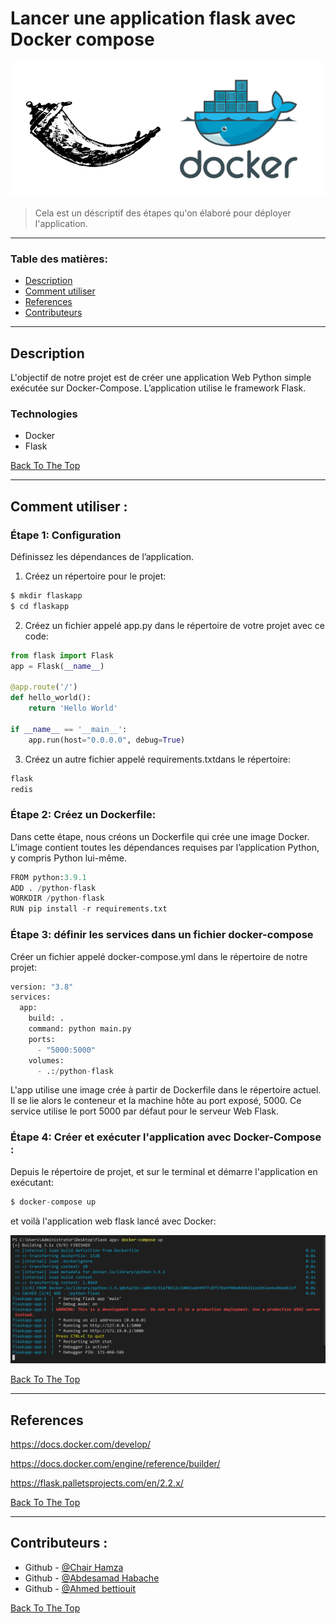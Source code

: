 # Lancer une application flask avec Docker compose

![Project Image](flask-docker.png)

> Cela est un déscriptif des étapes qu'on élaboré pour déployer l'application.

---

### Table des matières: 


- [Description](#description)
- [Comment utiliser](#Comment-utiliser)
- [References](#references)
- [Contributeurs](#Contributeurs)

---

## Description

L'objectif de notre projet est de créer une application Web Python simple exécutée sur Docker-Compose. L’application utilise le framework Flask.

### Technologies

- Docker 
- Flask 

[Back To The Top](#read-me-template)

---

## Comment utiliser :


### Étape 1: Configuration

Définissez les dépendances de l’application.


1. Créez un répertoire pour le projet:


```py
$ mkdir flaskapp
$ cd flaskapp
```
2. Créez un fichier appelé app.py dans le répertoire de votre projet avec ce code:

```py
from flask import Flask
app = Flask(__name__)

@app.route('/')
def hello_world():
	return 'Hello World'

if __name__ == '__main__':
	app.run(host="0.0.0.0", debug=True)
```
3. Créez un autre fichier appelé requirements.txtdans le répertoire: 

```py
flask
redis
```
### Étape 2: Créez un Dockerfile:

Dans cette étape, nous créons un Dockerfile qui crée une image Docker. L’image contient toutes les dépendances requises par l’application Python, y compris Python lui-même.

```py
FROM python:3.9.1
ADD . /python-flask
WORKDIR /python-flask
RUN pip install -r requirements.txt
```

### Étape 3: définir les services dans un fichier docker-compose

Créer un fichier appelé docker-compose.yml dans le répertoire de notre projet:

```py
version: "3.8"
services:
  app:
    build: .
    command: python main.py
    ports:
      - "5000:5000"
    volumes:
      - .:/python-flask
```

L'app utilise une image crée à partir de Dockerfile dans le répertoire actuel. Il se lie alors le conteneur et la machine hôte au port exposé, 5000. Ce service utilise le port 5000 par défaut pour le serveur Web Flask.


### Étape 4: Créer et exécuter l'application avec Docker-Compose :

Depuis le répertoire de projet, et sur le terminal et démarre l'application en exécutant:

```py
$ docker-compose up
```

et voilà l'application web flask lancé avec Docker:

![Compose image](running-docker.png)

[Back To The Top](#read-me-template)

---

## References

https://docs.docker.com/develop/ 

https://docs.docker.com/engine/reference/builder/

https://flask.palletsprojects.com/en/2.2.x/



[Back To The Top](#read-me-template)

---

## Contributeurs :

- Github - [@Chair Hamza](https://github.com/A-HABACHE)
- Github - [@Abdesamad Habache](https://github.com/A-HABACHE)
- Github - [@Ahmed bettiouit](https://github.com/abettiouit)

[Back To The Top](#read-me-template)    
